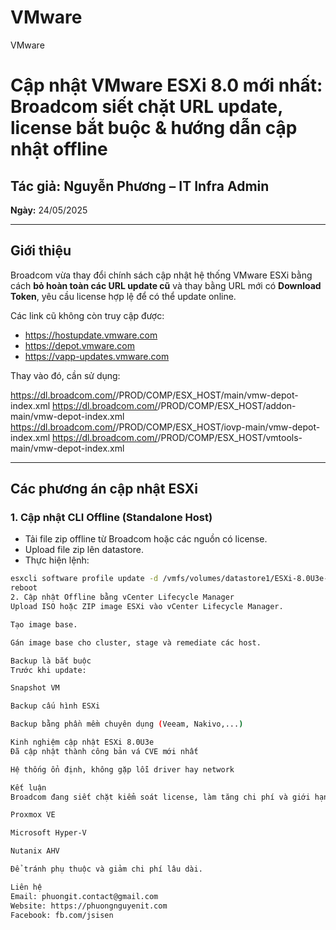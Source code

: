 # VMware
VMware
# Cập nhật VMware ESXi 8.0 mới nhất: Broadcom siết chặt URL update, license bắt buộc & hướng dẫn cập nhật offline

## Tác giả: Nguyễn Phương – IT Infra Admin  
**Ngày:** 24/05/2025

---

## Giới thiệu

Broadcom vừa thay đổi chính sách cập nhật hệ thống VMware ESXi bằng cách **bỏ hoàn toàn các URL update cũ** và thay bằng URL mới có **Download Token**, yêu cầu license hợp lệ để có thể update online.

Các link cũ không còn truy cập được:

- https://hostupdate.vmware.com  
- https://depot.vmware.com  
- https://vapp-updates.vmware.com

Thay vào đó, cần sử dụng:

https://dl.broadcom.com/<Download Token>/PROD/COMP/ESX_HOST/main/vmw-depot-index.xml
https://dl.broadcom.com/<Download Token>/PROD/COMP/ESX_HOST/addon-main/vmw-depot-index.xml
https://dl.broadcom.com/<Download Token>/PROD/COMP/ESX_HOST/iovp-main/vmw-depot-index.xml
https://dl.broadcom.com/<Download Token>/PROD/COMP/ESX_HOST/vmtools-main/vmw-depot-index.xml

---

## Các phương án cập nhật ESXi

### 1. Cập nhật CLI Offline (Standalone Host)

- Tải file zip offline từ Broadcom hoặc các nguồn có license.
- Upload file zip lên datastore.
- Thực hiện lệnh:

```bash
esxcli software profile update -d /vmfs/volumes/datastore1/ESXi-8.0U3e-depot.zip -p ESXi-8.0U3e-0-24674464
reboot
2. Cập nhật Offline bằng vCenter Lifecycle Manager
Upload ISO hoặc ZIP image ESXi vào vCenter Lifecycle Manager.

Tạo image base.

Gán image base cho cluster, stage và remediate các host.

Backup là bắt buộc
Trước khi update:

Snapshot VM

Backup cấu hình ESXi

Backup bằng phần mềm chuyên dụng (Veeam, Nakivo,...)

Kinh nghiệm cập nhật ESXi 8.0U3e
Đã cập nhật thành công bản vá CVE mới nhất

Hệ thống ổn định, không gặp lỗi driver hay network

Kết luận
Broadcom đang siết chặt kiểm soát license, làm tăng chi phí và giới hạn khả năng update. Đây là lúc các doanh nghiệp nên cân nhắc chuyển sang các nền tảng ảo hóa khác như:

Proxmox VE

Microsoft Hyper-V

Nutanix AHV

Để tránh phụ thuộc và giảm chi phí lâu dài.

Liên hệ
Email: phuongit.contact@gmail.com
Website: https://phuongnguyenit.com
Facebook: fb.com/jsisen
